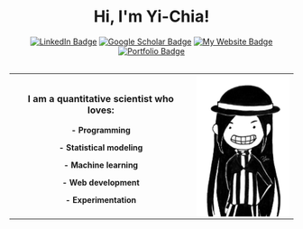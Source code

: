 <h1 align="center">Hi, I'm Yi-Chia!</h1>
<div align="center">
    <a href="https://www.linkedin.com/in/yichia/"><img src="https://img.shields.io/badge/LinkedIn-cornflowerblue?style=for-the-badge&logo=linkedin&logoColor=white" alt="LinkedIn Badge"/></a>
    <a href="https://scholar.google.com/"><img src="https://img.shields.io/badge/Scholar-lightblue?style=for-the-badge&logo=googlescholar&logoColor=gray" alt="Google Scholar Badge"/></a>
    <a href="https://ycc.vision/"><img src="https://img.shields.io/badge/My%20website-darkslategray?style=for-the-badge&logo=github&logoColor=white" alt="My Website Badge"/></a>
    <a href="https://yichiachen.pythonanywhere.com/"><img src="https://img.shields.io/badge/Portfolio-darkgreen?style=for-the-badge&logo=django&logoColor=white" alt="Portfolio Badge"/></a>
</div>
<br />
<table id='container' align="center">
  <tr>
    <th>
        <div align="center">
            <h3>I am a quantitative scientist who loves: </h3>
            <p>- Programming</p>
            <p>- Statistical modeling</p>
            <p>- Machine learning</p>
            <p>- Web development</p>
            <p>- Experimentation</p>
        </div>
    </th>
    <th>
        <img src="media/sisters_half.png" alt="" style='display: block; height: 250px'/>
    </th>
  </tr>
</table>